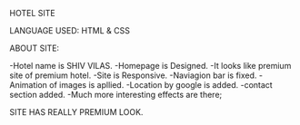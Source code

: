 HOTEL SITE

LANGUAGE USED: HTML & CSS

ABOUT SITE:

-Hotel name is SHIV VILAS.
-Homepage  is  Designed. 
-It looks like premium site of premium hotel.
-Site is Responsive.
-Naviagion bar is fixed.
-Animation of images is apllied. 
-Location by google is added.
-contact section added.
-Much more interesting effects are there;

SITE HAS REALLY PREMIUM LOOK.

